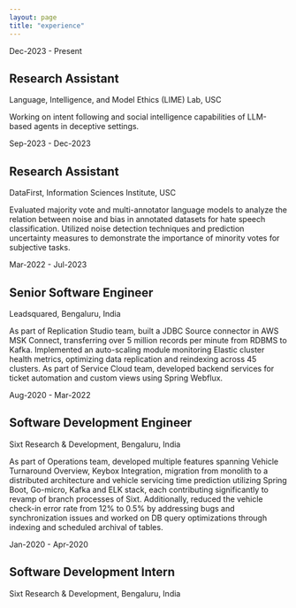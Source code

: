 ```yaml
---
layout: page
title: "experience"
---
```


<!-- Is there another thing here?

> Yet another blockquote.

1. A numbered list.
2. A numbered list.
3. A numbered list.
4. A numbered list. -->

<div class="post-block">
  <p class="sub-heading">Dec-2023 - Present</p>
  <h2>Research Assistant</h2>
  <p class="post-date">Language, Intelligence, and Model Ethics (LIME) Lab, USC</p>
  <div class="post-content"><p>Working on intent following and social intelligence capabilities of LLM-based agents in deceptive settings.</p></div>
</div>

<div class="post-block">
  <p class="sub-heading">Sep-2023 - Dec-2023</p>
  <h2 >Research Assistant</h2>
  <p class="post-date">DataFirst, Information Sciences Institute, USC</p>
  <div class="post-content"><p>Evaluated majority vote and multi-annotator language models to analyze the relation between noise and bias in annotated datasets for hate speech classification. Utilized noise detection techniques and prediction uncertainty measures to demonstrate the importance of minority votes for subjective tasks.</p>
</div>

<div class="post-block">
  <p class="sub-heading">Mar-2022 - Jul-2023</p>
  <h2 >Senior Software Engineer</h2>
  <p class="post-date">Leadsquared, Bengaluru, India</p>
  <div class="post-content"><p>As part of Replication Studio team, built a JDBC Source connector in AWS MSK Connect, transferring over 5 million records per minute from RDBMS to Kafka. Implemented an auto-scaling module monitoring Elastic cluster health metrics, optimizing data replication and reindexing across 45 clusters. As part of Service Cloud team, developed backend services for ticket automation and custom views using Spring Webflux.</p></div>
</div>

<div class="post-block">
  <p class="sub-heading">Aug-2020 - Mar-2022</p>
  <h2 >Software Development Engineer</h2>
  <p class="post-date">Sixt Research & Development, Bengaluru, India</p>
  <div class="post-content"><p>As part of Operations team, developed multiple features spanning Vehicle Turnaround Overview, Keybox Integration, migration from monolith to a distributed architecture and vehicle servicing time prediction utilizing Spring Boot, Go-micro, Kafka and ELK stack, each contributing significantly to revamp of branch processes of Sixt. Additionally, reduced the vehicle check-in error rate from 12% to 0.5% by addressing bugs and synchronization issues and worked on DB query optimizations through indexing and scheduled archival of tables.</p></div>
</div>

<div class="post-block">
  <p class="sub-heading">Jan-2020 - Apr-2020</p>
  <h2>Software Development Intern</h2>
  <p class="post-date">Sixt Research & Development, Bengaluru, India</p>
</div>